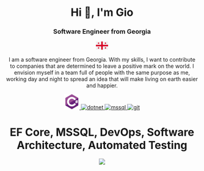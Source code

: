 <h1 align="center">Hi 👋, I'm Gio</h1>

<h3 align="center">
  Software Engineer from Georgia
</h3>

<p align="center">
  <img src="img/georgia.png" style="width:2rem; display:inline-block; align:center;">
</p>

<p align="center"> I am a software engineer from Georgia. With my skills, I want to contribute to companies that are determined to leave a positive mark on the world. I envision myself in a team full of people with the same purpose as me, working day and night to spread an idea that will make living on earth easier and happier. </p>

<p align="center">
  <a href="https://www.w3schools.com/cs/" target="_blank" rel="noreferrer">
    <img src="https://raw.githubusercontent.com/devicons/devicon/master/icons/csharp/csharp-original.svg" alt="csharp" width="40" height="40"/> 
  </a> 
  <a href="https://dotnet.microsoft.com/" target="_blank" rel="noreferrer"> 
    <img src="https://upload.wikimedia.org/wikipedia/commons/e/ee/.NET_Core_Logo.svg" alt="dotnet" width="40" height="40"/> 
  </a> 
  <a href="https://www.microsoft.com/en-us/sql-server" target="_blank" rel="noreferrer"> 
    <img src="https://www.svgrepo.com/show/303229/microsoft-sql-server-logo.svg" alt="mssql" width="40" height="40"/> 
  </a>
  <a href="https://git-scm.com/" target="_blank" rel="noreferrer"> 
    <img src="https://www.vectorlogo.zone/logos/git-scm/git-scm-icon.svg" alt="git" width="40" height="35"/> 
  </a>
</p>

<h1 align="center">EF Core, MSSQL, DevOps, Software Architecture, Automated Testing</h1>

<p align="center"><a href="https://git.io/streak-stats"><img src="https://streak-stats.demolab.com?user=giochagelishvili&exclude_days=Sun"/></a></p>
